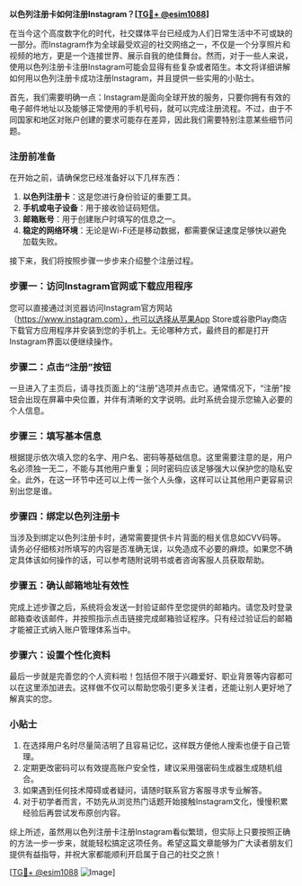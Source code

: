 **以色列注册卡如何注册Instagram？[[TG💪+ @esim1088](https://t.me/s/esim1088)]**

在当今这个高度数字化的时代，社交媒体平台已经成为人们日常生活中不可或缺的一部分。而Instagram作为全球最受欢迎的社交网络之一，不仅是一个分享照片和视频的地方，更是一个连接世界、展示自我的绝佳舞台。然而，对于一些人来说，使用以色列注册卡注册Instagram可能会显得有些复杂或者陌生。本文将详细讲解如何用以色列注册卡成功注册Instagram，并且提供一些实用的小贴士。

首先，我们需要明确一点：Instagram是面向全球开放的服务，只要你拥有有效的电子邮件地址以及能够正常使用的手机号码，就可以完成注册流程。不过，由于不同国家和地区对账户创建的要求可能存在差异，因此我们需要特别注意某些细节问题。

### 注册前准备

在开始之前，请确保您已经准备好以下几样东西：

1. **以色列注册卡**：这是您进行身份验证的重要工具。
2. **手机或电子设备**：用于接收验证码短信。
3. **邮箱账号**：用于创建账户时填写的信息之一。
4. **稳定的网络环境**：无论是Wi-Fi还是移动数据，都需要保证速度足够快以避免加载失败。

接下来，我们将按照步骤一步步来介绍整个注册过程。

### 步骤一：访问Instagram官网或下载应用程序

您可以直接通过浏览器访问Instagram官方网站（https://www.instagram.com），也可以选择从苹果App Store或谷歌Play商店下载官方应用程序并安装到您的手机上。无论哪种方式，最终目的都是打开Instagram界面以便继续操作。

### 步骤二：点击“注册”按钮

一旦进入了主页后，请寻找页面上的“注册”选项并点击它。通常情况下，“注册”按钮会出现在屏幕中央位置，并伴有清晰的文字说明。此时系统会提示您输入必要的个人信息。

### 步骤三：填写基本信息

根据提示依次填入您的名字、用户名、密码等基础信息。这里需要注意的是，用户名必须独一无二，不能与其他用户重复；同时密码应该足够强大以保护您的隐私安全。此外，在这一环节中还可以上传一张个人头像，这样可以让其他用户更容易识别出您是谁。

### 步骤四：绑定以色列注册卡

当涉及到绑定以色列注册卡时，通常需要提供卡片背面的相关信息如CVV码等。请务必仔细核对所填写的内容是否准确无误，以免造成不必要的麻烦。如果您不确定具体该如何操作的话，可以参考随附说明书或者咨询客服人员获取帮助。

### 步骤五：确认邮箱地址有效性

完成上述步骤之后，系统将会发送一封验证邮件至您提供的邮箱内。请您及时登录邮箱查收该邮件，并按照指示点击链接完成邮箱验证程序。只有经过验证后的邮箱才能被正式纳入账户管理体系当中。

### 步骤六：设置个性化资料

最后一步就是完善您的个人资料啦！包括但不限于兴趣爱好、职业背景等内容都可以在这里添加进去。这样做不仅可以帮助您吸引更多关注者，还能让别人更好地了解真实的您。

### 小贴士

1. 在选择用户名时尽量简洁明了且容易记忆，这样既方便他人搜索也便于自己管理。
2. 定期更改密码可以有效提高账户安全性，建议采用强密码生成器生成随机组合。
3. 如果遇到任何技术障碍或者疑问，请随时联系官方客服寻求专业解答。
4. 对于初学者而言，不妨先从浏览热门话题开始接触Instagram文化，慢慢积累经验后再尝试发布原创内容。

综上所述，虽然用以色列注册卡注册Instagram看似繁琐，但实际上只要按照正确的方法一步一步来，就能轻松搞定这项任务。希望这篇文章能够为广大读者朋友们提供有益指导，并祝大家都能顺利开启属于自己的社交之旅！

[[TG💪+ @esim1088](https://t.me/s/esim1088) ![Image](https://i.postimg.cc/4NQfJmqS/Snipaste-2025-05-13-00-14-12.png)]